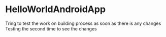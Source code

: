 # HelloWorldAndroidApp

Tring to test the work on building process as soon as there is any changes 
Testing the second time to see the changes 
